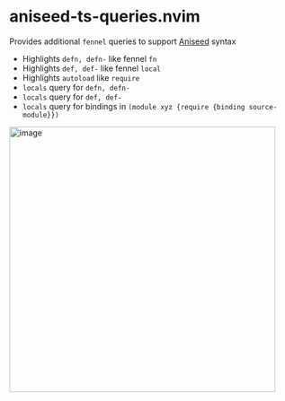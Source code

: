 # aniseed-ts-queries.nvim

Provides additional `fennel` queries to support [Aniseed][] syntax

* Highlights `defn, defn-` like fennel `fn`
* Highlights `def, def-` like fennel `local`
* Highlights `autoload` like `require`
* `locals` query for `defn, defn-`
* `locals` query for `def, def-`
* `locals` query for bindings in `(module xyz {require {binding source-module}})`

<img width="473" alt="image" src="https://user-images.githubusercontent.com/1610434/157595158-df17a295-ed60-4747-bfe7-292dcf3214df.png">

[Aniseed]: https://github.com/Olical/aniseed
